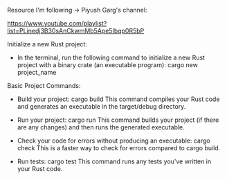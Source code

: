 Resource I'm following -> Piyush Garg's channel:

https://www.youtube.com/playlist?list=PLinedj3B30sAnCkwmMb5Ape5Ibqp0R5bP

Initialize a new Rust project:

- In the terminal, run the following command to initialize a new Rust project with a binary crate (an executable program):
    cargo new project_name

Basic Project Commands:

- Build your project:
cargo build
This command compiles your Rust code and generates an executable in the target/debug directory.

- Run your project:
cargo run
This command builds your project (if there are any changes) and then runs the generated executable.

- Check your code for errors without producing an executable:
cargo check
This is a faster way to check for errors compared to cargo build.

- Run tests:
cargo test
This command runs any tests you've written in your Rust code.